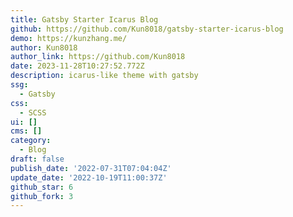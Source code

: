 ```yaml
---
title: Gatsby Starter Icarus Blog
github: https://github.com/Kun8018/gatsby-starter-icarus-blog
demo: https://kunzhang.me/
author: Kun8018
author_link: https://github.com/Kun8018
date: 2023-11-28T10:27:52.772Z
description: icarus-like theme with gatsby
ssg:
  - Gatsby
css:
  - SCSS
ui: []
cms: []
category:
  - Blog
draft: false
publish_date: '2022-07-31T07:04:04Z'
update_date: '2022-10-19T11:00:37Z'
github_star: 6
github_fork: 3
---
```

